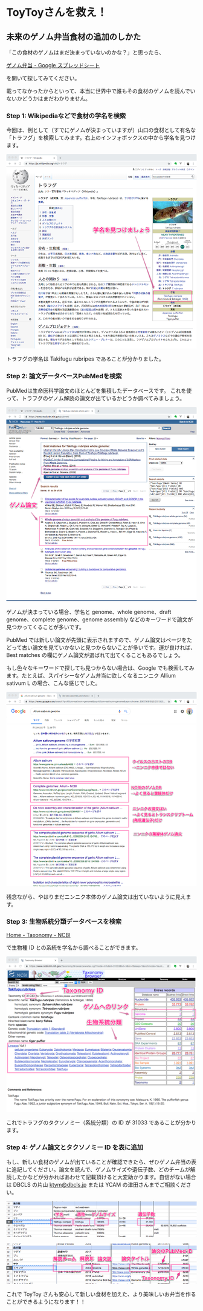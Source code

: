 # ToyToyさんを救え！

## 未来のゲノム弁当食材の追加のしかた

「この食材のゲノムはまだ決まっていないのかな？」と思ったら、

[ゲノム弁当 - Google スプレッドシート](https://docs.google.com/spreadsheets/d/1iyh41eZSsOWCkZOS0b5iqjZM4jA6osboCqXFHqVtLx8/edit#gid=335143120)

を開いて探してみてください。

載ってなかったからといって、本当に世界中で誰もその食材のゲノムを読んでいないかどうかはまだわかりません。

### Step 1: Wikipediaなどで食材の学名を検索

今回は、例として（すでにゲノムが決まっていますが）山口の食材として有名な「トラフグ」を検索してみます。右上のインフォボックスの中から学名を見つけます。

![トラフグ - Wikipedia](images/Wikipedia-Trafugu.png)

トラフグの学名は Takifugu rubripes であることが分かりました。

### Step 2: 論文データベースPubMedを検索

PubMedは生命医科学論文のほとんどを集積したデータベースです。
これを使って、トラフグのゲノム解読の論文が出ているかどうか調べてみましょう。

![Takifugu rubripes whole genome - PubMed - NCBI](images/PubMed-Torafugu.png)

ゲノムが決まっている場合、学名と genome、whole genome、draft genome、complete genome、genome assembly などのキーワードで論文が見つかってくることが多いです。

PubMed では新しい論文が先頭に表示されますので、ゲノム論文はページをたどって古い論文を見ていかないと見つからないことが多いです。運が良ければ、Best matches の欄にゲノム論文が選ばれて出てくることもあるでしょう。

もし色々なキーワードで探しても見つからない場合は、Google でも検索してみます。たとえば、スパイシーなゲノム弁当に欲しくなるニンニク Allium sativum L の場合、こんな感じでした。

![Allium sativum genome - Google](images/Google-Garlic.png)

残念ながら、やはりまだニンニク本体のゲノム論文は出ていないように見えます。

### Step 3: 生物系統分類データベースを検索

[Home - Taxonomy - NCBI](https://www.ncbi.nlm.nih.gov/taxonomy)

で生物種 ID との系統を学名から調べることができます。

![Taxonomy Browser](images/Taxonomy-Torafugu.png)

これでトラフグのタクソノミー（系統分類）の ID が 31033 であることが分かります。

### Step 4: ゲノム論文とタクソノミー ID を表に追加

もし、新しい食材のゲノムが出ていることが確認できたら、ぜひゲノム弁当の表に追記してください。論文を読んで、ゲノムサイズや遺伝子数、どのチームが解読したかなどが分かればあわせて記載頂けると大変助かります。自信がない場合は DBCLS の片山 <ktym@dbcls.jp> または YCAM の津田さんまでご相談ください。

![GenomeBento 1](images/GenomeBento-1.png)

![GenomeBento 2](images/GenomeBento-2.png)

これで ToyToy さんも安心して新しい食材を加えた、より美味しいお弁当を作ることができるようになります！！


